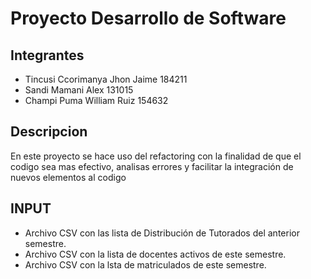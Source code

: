 # Proyecto Desarrollo de Software

## Integrantes

* Tincusi Ccorimanya Jhon Jaime           184211
* Sandi Mamani Alex                       131015
* Champi Puma William Ruiz                154632

## Descripcion

En este proyecto se hace uso del refactoring con la finalidad de que el codigo sea mas efectivo, analisas errores y facilitar la integración de nuevos elementos al codigo

## INPUT
* Archivo CSV con las lista de Distribución de Tutorados del anterior semestre.
* Archivo CSV con la lista de docentes activos de este semestre.
* Archivo CSV con la lsta de matriculados de este semestre.



